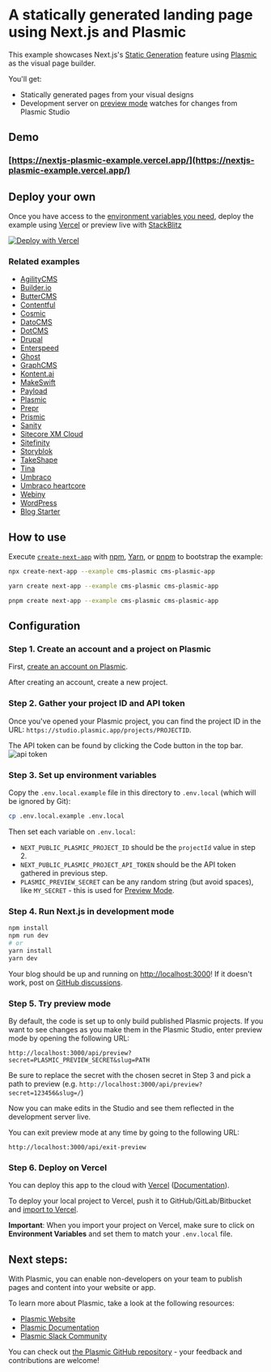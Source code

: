 # A statically generated landing page using Next.js and Plasmic

This example showcases Next.js's [Static Generation](https://nextjs.org/docs/basic-features/pages) feature using [Plasmic](https://www.plasmic.app/) as the visual page builder.

You'll get:

- Statically generated pages from your visual designs
- Development server on [preview mode](https://nextjs.org/docs/advanced-features/preview-mode) watches for changes from Plasmic Studio

## Demo

### [https://nextjs-plasmic-example.vercel.app/](https://nextjs-plasmic-example.vercel.app/)

## Deploy your own

Once you have access to the [environment variables you need](#step-3-set-up-environment-variables), deploy the example using [Vercel](https://vercel.com?utm_source=github&utm_medium=readme&utm_campaign=next-example) or preview live with [StackBlitz](https://stackblitz.com/github/vercel/next.js/tree/canary/examples/cms-plasmic)

[![Deploy with Vercel](https://vercel.com/button)](https://vercel.com/new/clone?repository-url=https%3A%2F%2Fgithub.com%2Fvercel%2Fnext.js%2Ftree%2Fcanary%2Fexamples%2Fcms-plasmic&env=NEXT_PUBLIC_PLASMIC_PROJECT_ID,NEXT_PUBLIC_PLASMIC_PROJECT_API_TOKEN,PLASMIC_PREVIEW_SECRET&envDescription=Required%20to%20connect%20the%20app%20with%20Plasmic&envLink=https%3A%2F%2Fgithub.com%2Fvercel%2Fnext.js%2Ftree%2Fcanary%2Fexamples%2Fcms-plasmic)

### Related examples

- [AgilityCMS](/examples/cms-agilitycms)
- [Builder.io](/examples/cms-builder-io)
- [ButterCMS](/examples/cms-buttercms)
- [Contentful](/examples/cms-contentful)
- [Cosmic](/examples/cms-cosmic)
- [DatoCMS](/examples/cms-datocms)
- [DotCMS](/examples/cms-dotcms)
- [Drupal](/examples/cms-drupal)
- [Enterspeed](/examples/cms-enterspeed)
- [Ghost](/examples/cms-ghost)
- [GraphCMS](/examples/cms-graphcms)
- [Kontent.ai](/examples/cms-kontent-ai)
- [MakeSwift](/examples/cms-makeswift)
- [Payload](/examples/cms-payload)
- [Plasmic](/examples/cms-plasmic)
- [Prepr](/examples/cms-prepr)
- [Prismic](/examples/cms-prismic)
- [Sanity](/examples/cms-sanity)
- [Sitecore XM Cloud](/examples/cms-sitecore-xmcloud)
- [Sitefinity](/examples/cms-sitefinity)
- [Storyblok](/examples/cms-storyblok)
- [TakeShape](/examples/cms-takeshape)
- [Tina](/examples/cms-tina)
- [Umbraco](/examples/cms-umbraco)
- [Umbraco heartcore](/examples/cms-umbraco-heartcore)
- [Webiny](/examples/cms-webiny)
- [WordPress](/examples/cms-wordpress)
- [Blog Starter](/examples/blog-starter)

## How to use

Execute [`create-next-app`](https://github.com/vercel/next.js/tree/canary/packages/create-next-app) with [npm](https://docs.npmjs.com/cli/init), [Yarn](https://yarnpkg.com/lang/en/docs/cli/create/), or [pnpm](https://pnpm.io) to bootstrap the example:

```bash
npx create-next-app --example cms-plasmic cms-plasmic-app
```

```bash
yarn create next-app --example cms-plasmic cms-plasmic-app
```

```bash
pnpm create next-app --example cms-plasmic cms-plasmic-app
```

## Configuration

### Step 1. Create an account and a project on Plasmic

First, [create an account on Plasmic](https://studio.plasmic.app/).

After creating an account, create a new project.

### Step 2. Gather your project ID and API token

Once you've opened your Plasmic project, you can find the project ID in the URL: `https://studio.plasmic.app/projects/PROJECTID`.

The API token can be found by clicking the Code button in the top bar.
![api token](https://www.plasmic.app/blog/static/images/plasmicflix/08-api-token.png)

### Step 3. Set up environment variables

Copy the `.env.local.example` file in this directory to `.env.local` (which will be ignored by Git):

```bash
cp .env.local.example .env.local
```

Then set each variable on `.env.local`:

- `NEXT_PUBLIC_PLASMIC_PROJECT_ID` should be the `projectId` value in step 2.
- `NEXT_PUBLIC_PLASMIC_PROJECT_API_TOKEN` should be the API token gathered in previous step.
- `PLASMIC_PREVIEW_SECRET` can be any random string (but avoid spaces), like `MY_SECRET` - this is used for [Preview Mode](https://nextjs.org/docs/advanced-features/preview-mode).

### Step 4. Run Next.js in development mode

```bash
npm install
npm run dev
# or
yarn install
yarn dev
```

Your blog should be up and running on [http://localhost:3000](http://localhost:3000)! If it doesn't work, post on [GitHub discussions](https://github.com/vercel/next.js/discussions).

### Step 5. Try preview mode

By default, the code is set up to only build published Plasmic projects.
If you want to see changes as you make them in the Plasmic Studio, enter preview mode by opening the following URL:

```
http://localhost:3000/api/preview?secret=PLASMIC_PREVIEW_SECRET&slug=PATH
```

Be sure to replace the secret with the chosen secret in Step 3 and pick a path to preview (e.g. `http://localhost:3000/api/preview?secret=123456&slug=/`)

Now you can make edits in the Studio and see them reflected in the development server live.

You can exit preview mode at any time by going to the following URL:

```
http://localhost:3000/api/exit-preview
```

### Step 6. Deploy on Vercel

You can deploy this app to the cloud with [Vercel](https://vercel.com?utm_source=github&utm_medium=readme&utm_campaign=next-example) ([Documentation](https://nextjs.org/docs/deployment)).

To deploy your local project to Vercel, push it to GitHub/GitLab/Bitbucket and [import to Vercel](https://vercel.com/new?utm_source=github&utm_medium=readme&utm_campaign=next-example).

**Important**: When you import your project on Vercel, make sure to click on **Environment Variables** and set them to match your `.env.local` file.

## Next steps:

With Plasmic, you can enable non-developers on your team to publish pages and content into your website or app.

To learn more about Plasmic, take a look at the following resources:

- [Plasmic Website](https://www.plasmic.app/)
- [Plasmic Documentation](https://docs.plasmic.app/learn/)
- [Plasmic Slack Community](https://www.plasmic.app/slack)

You can check out [the Plasmic GitHub repository](https://github.com/plasmicapp/plasmic) - your feedback and contributions are welcome!
